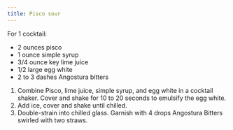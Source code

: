 ```yaml
---
title: Pisco sour
---
```


For 1 cocktail:

- 2 ounces pisco
- 1 ounce simple syrup
- 3/4 ounce key lime juice
- 1/2 large egg white
- 2 to 3 dashes Angostura bitters

1. Combine Pisco, lime juice, simple syrup, and egg white in a cocktail shaker. Cover and shake for 10 to 20 seconds to emulsify the egg white.
1. Add ice, cover and shake until chilled.
1. Double-strain into chilled glass. Garnish with 4 drops Angostura Bitters swirled with two straws.
